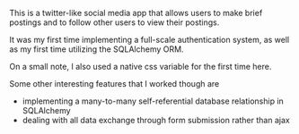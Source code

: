This is a twitter-like social media app that allows users to make brief postings and to follow other users to view their postings.

It was my first time implementing a full-scale authentication system, as well as my first time utilizing the SQLAlchemy ORM.

On a small note, I also used a native css variable for the first time here.

Some other interesting features that I worked though are
* implementing a many-to-many self-referential database relationship in SQLAlchemy
* dealing with all data exchange through form submission rather than ajax

